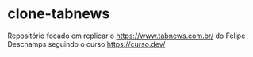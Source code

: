# clone-tabnews
Repositório focado em replicar o https://www.tabnews.com.br/ do Felipe Deschamps seguindo o curso https://curso.dev/
